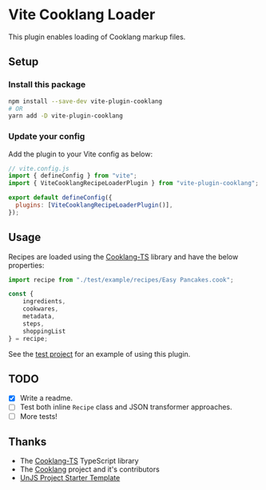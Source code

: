 # Vite Cooklang Loader

This plugin enables loading of Cooklang markup files.

## Setup

### Install this package

```bash
npm install --save-dev vite-plugin-cooklang
# OR
yarn add -D vite-plugin-cooklang
```

### Update your config

Add the plugin to your Vite config as below:

```js
// vite.config.js
import { defineConfig } from "vite";
import { ViteCooklangRecipeLoaderPlugin } from "vite-plugin-cooklang";

export default defineConfig({
  plugins: [ViteCooklangRecipeLoaderPlugin()],
});
```

## Usage

Recipes are loaded using the [Cooklang-TS](https://github.com/cooklang/cooklang-ts) library and have the below properties:

```js
import recipe from "./test/example/recipes/Easy Pancakes.cook";

const {
    ingredients,
    cookwares,
    metadata,
    steps,
    shoppingList
} = recipe;
```

See the [test project](./test/example) for an example of using this plugin.

## TODO

- [x] Write a readme.
- [ ] Test both inline `Recipe` class and JSON transformer approaches.
- [ ] More tests!

## Thanks

- The [Cooklang-TS](https://github.com/cooklang/cooklang-ts) TypeScript library
- The [Cooklang](https://github.com/cooklang) project and it's contributors
- [UnJS Project Starter Template](https://github.com/unjs/template)
